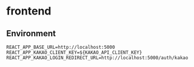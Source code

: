 # frontend

## Environment

```env
REACT_APP_BASE_URL=http://localhost:5000
REACT_APP_KAKAO_CLIENT_KEY=${KAKAO_API_CLIENT_KEY}
REACT_APP_KAKAO_LOGIN_REDIRECT_URL=http://localhost:5000/auth/kakao
```
